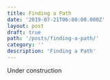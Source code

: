 ```yaml
---
title: Finding a Path
date: '2019-07-21T06:00:00.000Z'
layout: post
draft: true
path: '/posts/finding-a-path/'
category: ''
description: 'Finding a Path'
---
```


Under construction
